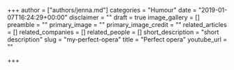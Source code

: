 +++
author = ["authors/jenna.md"]
categories = "Humour"
date = "2019-01-07T16:24:29+00:00"
disclaimer = ""
draft = true
image_gallery = []
preamble = ""
primary_image = ""
primary_image_credit = ""
related_articles = []
related_companies = []
related_people = []
short_description = "short description"
slug = "my-perfect-opera"
title = "Perfect opera"
youtube_url = ""

+++
